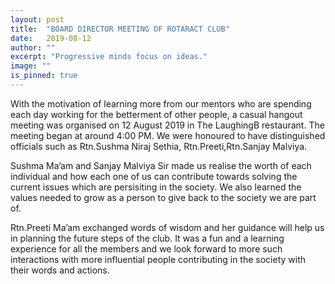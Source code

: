```yaml
---
layout: post
title:  "BOARD DIRECTOR MEETING OF ROTARACT CLUB"
date:   2019-08-12
author: ""
excerpt: "Progressive minds focus on ideas."
image: ""
is_pinned: true
---
```

                             
With the motivation of learning more from our mentors who are spending each day working for the betterment of other people, a casual hangout meeting was organised on 12 August 2019 in The LaughingB restaurant.
The meeting began at around 4:00 PM. We were honoured  to have distinguished officials such as Rtn.Sushma Niraj Sethia, Rtn.Preeti,Rtn.Sanjay Malviya.

Sushma  Ma’am and Sanjay Malviya Sir made us realise the worth of each individual and how each one of us can contribute towards solving the current issues which are persisiting in the society. We also learned the values needed to grow as a person to give back to the society we are part of. 

Rtn.Preeti Ma’am exchanged words of wisdom and her guidance will help us in planning the future steps of the club. It was a fun and a learning  experience for all the members and we look forward to more such interactions with  more influential people contributing in the society with their words and actions.